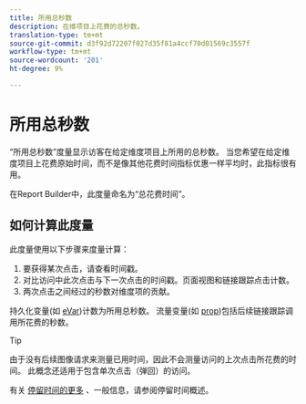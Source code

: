 ```yaml
---
title: 所用总秒数
description: 在维项目上花费的总秒数。
translation-type: tm+mt
source-git-commit: d3f92d72207f027d35f81a4ccf70d01569c3557f
workflow-type: tm+mt
source-wordcount: '201'
ht-degree: 9%

---
```



# 所用总秒数

“所用总秒数”度量显示访客在给定维度项目上所用的总秒数。 当您希望在给定维度项目上花费原始时间，而不是像其他花费时间指标优惠一样平均时，此指标很有用。

在Report Builder中，此度量命名为“总花费时间”。

## 如何计算此度量

此度量使用以下步骤来度量计算：

1. 要获得某次点击，请查看时间戳。
2. 对比访问中此次点击与下一次点击的时间戳。页面视图和链接跟踪点击计数。
3. 两次点击之间经过的秒数对维度项的贡献。

持久化变量(如 [eVar](../dimensions/evar.md))计数为所用总秒数。 流量变量(如 [prop](../dimensions/prop.md))包括后续链接跟踪调用所花费的秒数。

>[!TIP]
>
>由于没有后续图像请求来测量已用时间，因此不会测量访问的上次点击所花费的时间。 此概念还适用于包含单次点击（弹回）的访问。

有关 [停留时间的更多](time-spent.md) 、一般信息，请参阅停留时间概述。

